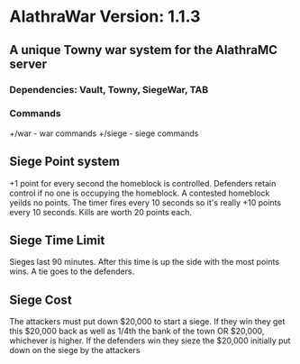# AlathraWar Version: 1.1.3
## A unique Towny war system for the AlathraMC server

### Dependencies: Vault, Towny, SiegeWar, TAB

### Commands
+/war - war commands
+/siege - siege commands

## Siege Point system
+1 point for every second the homeblock is controlled. Defenders retain control if no one is occupying the homeblock. A contested homeblock yeilds no points. The timer fires every 10 seconds so it's really +10 points every 10 seconds. Kills are worth 20 points each.

## Siege Time Limit
Sieges last 90 minutes. After this time is up the side with the most points wins. A tie goes to the defenders.

## Siege Cost
The attackers must put down $20,000 to start a siege. If they win they get this $20,000 back as well as 1/4th the bank of the town OR $20,000, whichever is higher. If the defenders win they sieze the $20,000 initially put down on the siege by the attackers
